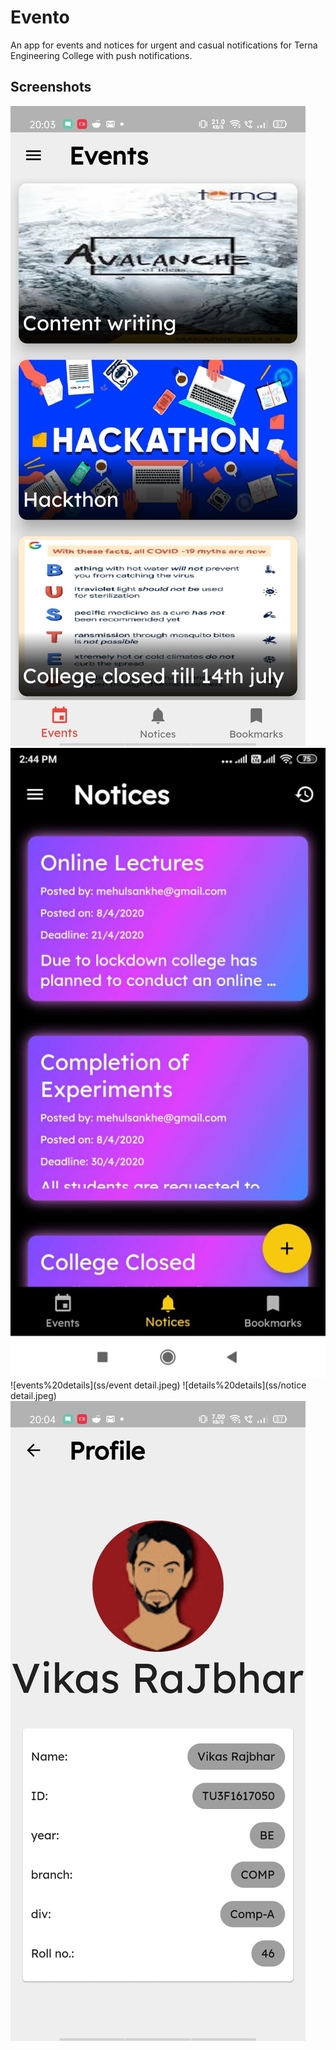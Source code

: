 # Evento

An app for events and notices for urgent and casual notifications for Terna Engineering College with
push notifications.

## Screenshots

![home](ss/events.jpeg)
![notices](ss/notices.jpeg)
![events%20details](ss/event detail.jpeg)
![details%20details](ss/notice detail.jpeg)
![profile](ss/profile.jpeg)

